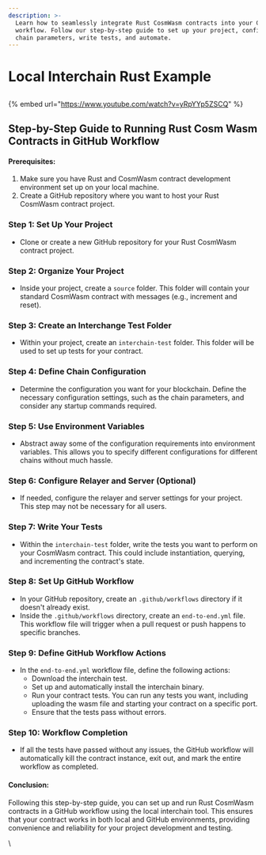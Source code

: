 ```yaml
---
description: >-
  Learn how to seamlessly integrate Rust CosmWasm contracts into your GitHub
  workflow. Follow our step-by-step guide to set up your project, configure
  chain parameters, write tests, and automate.
---
```


# Local Interchain Rust Example

##

{% embed url="https://www.youtube.com/watch?v=yRpYYp5ZSCQ" %}

## **Step-by-Step Guide to Running Rust Cosm Wasm Contracts in GitHub Workflow**

#### **Prerequisites:**

1. Make sure you have Rust and CosmWasm contract development environment set up on your local machine.
2. Create a GitHub repository where you want to host your Rust CosmWasm contract project.

### **Step 1: Set Up Your Project**

* Clone or create a new GitHub repository for your Rust CosmWasm contract project.

### **Step 2: Organize Your Project**

* Inside your project, create a `source` folder. This folder will contain your standard CosmWasm contract with messages (e.g., increment and reset).

### **Step 3: Create an Interchange Test Folder**

* Within your project, create an `interchain-test` folder. This folder will be used to set up tests for your contract.

### **Step 4: Define Chain Configuration**

* Determine the configuration you want for your blockchain. Define the necessary configuration settings, such as the chain parameters, and consider any startup commands required.

### **Step 5: Use Environment Variables**

* Abstract away some of the configuration requirements into environment variables. This allows you to specify different configurations for different chains without much hassle.

### **Step 6: Configure Relayer and Server (Optional)**

* If needed, configure the relayer and server settings for your project. This step may not be necessary for all users.

### **Step 7: Write Your Tests**

* Within the `interchain-test` folder, write the tests you want to perform on your CosmWasm contract. This could include instantiation, querying, and incrementing the contract's state.

### **Step 8: Set Up GitHub Workflow**

* In your GitHub repository, create an `.github/workflows` directory if it doesn't already exist.
* Inside the `.github/workflows` directory, create an `end-to-end.yml` file. This workflow file will trigger when a pull request or push happens to specific branches.

### **Step 9: Define GitHub Workflow Actions**

* In the `end-to-end.yml` workflow file, define the following actions:
  * Download the interchain test.
  * Set up and automatically install the interchain binary.
  * Run your contract tests. You can run any tests you want, including uploading the wasm file and starting your contract on a specific port.
  * Ensure that the tests pass without errors.

### **Step 10: Workflow Completion**

* If all the tests have passed without any issues, the GitHub workflow will automatically kill the contract instance, exit out, and mark the entire workflow as completed.

#### **Conclusion:**

Following this step-by-step guide, you can set up and run Rust CosmWasm contracts in a GitHub workflow using the local interchain tool. This ensures that your contract works in both local and GitHub environments, providing convenience and reliability for your project development and testing.

\
